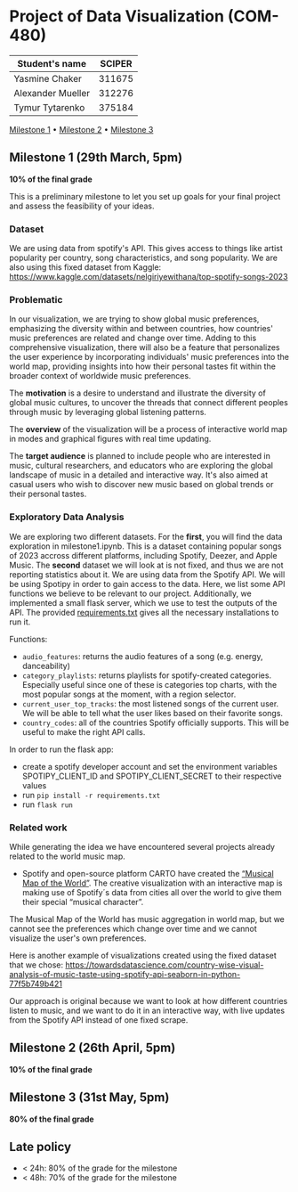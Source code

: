 # Project of Data Visualization (COM-480)

| Student's name | SCIPER |
| -------------- | ------ |
|Yasmine Chaker | 311675 |
| Alexander Mueller | 312276 |
| Tymur Tytarenko | 375184 |

[Milestone 1](#milestone-1) • [Milestone 2](#milestone-2) • [Milestone 3](#milestone-3)

## Milestone 1 (29th March, 5pm)

**10% of the final grade**

This is a preliminary milestone to let you set up goals for your final project and assess the feasibility of your ideas.

### Dataset

We are using data from spotify's API. This gives access to things like artist popularity per country, song characteristics, and song popularity. 
We are also using this fixed dataset from Kaggle: https://www.kaggle.com/datasets/nelgiriyewithana/top-spotify-songs-2023

### Problematic
In our visualization, we are trying to show global music preferences, emphasizing the diversity within and between countries, how countries' music preferences are related and change over time. Adding to this comprehensive visualization, there will also be a feature that personalizes the user experience by incorporating individuals' music preferences into the world map, providing insights into how their personal tastes fit within the broader context of worldwide music preferences.

The **motivation** is a desire to understand and illustrate the diversity of global music cultures, to uncover the threads that connect different peoples through music  by leveraging global listening patterns.

The **overview** of the visualization will be a process of interactive world map in modes and graphical figures with real time updating.

The **target audience** is planned to include people who are interested in music, cultural researchers, and educators who are exploring the global landscape of music in a detailed and interactive way. It's also aimed at casual users who wish to discover new music based on global trends or their personal tastes.

### Exploratory Data Analysis

We are exploring two different datasets. For the **first**, you will find the data exploration in milestone1.ipynb. This is a dataset containing popular songs of 2023 accross different platforms, including Spotify, Deezer, and Apple Music. The **second** dataset we will look at is not fixed, and thus we are not reporting statistics about it. We are using data from the Spotify API. We will be using Spotipy in order to gain access to the data. Here, we list some API functions we believe to be relevant to our project. Additionally, we implemented a small flask server, which we use to test the outputs of the API. The provided [requirements.txt](requirements.txt)  gives all the necessary installations to run it.   

Functions:
- `audio_features`: returns the audio features of a song (e.g. energy, danceability)
- `category_playlists`: returns playlists for spotify-created categories. Especially useful since one of these is categories top charts, with the most popular songs at the moment, with a region selector. 
- `current_user_top_tracks`: the most listened songs of the current user. We will be able to tell what the user likes based on their favorite songs.
- `country_codes`: all of the countries Spotify officially supports. This will be useful to make the right API calls. 

 In order to run the flask app:
 - create a spotify developer account and set the environment variables SPOTIPY_CLIENT_ID and SPOTIPY_CLIENT_SECRET to their respective values
 - run `pip install -r requirements.txt`
 - run `flask run`
### Related work

While generating the idea we have encountered several projects already related to the world music map.

 - Spotify and open-source platform CARTO have created the [“Musical Map of the World”](http://community.spotify.com/t5/App-Features/Spotify-s-NEW-Musical-Map-of-the-World-2-0/td-p/1519929). The creative visualization with an interactive map is making use of Spotify´s data from cities all over the world to give them their special “musical character”.

The Musical Map of the World has music aggregation in world map, but we cannot see the preferences which change over time and we cannot visualize the user's own preferences.

Here is another example of visualizations created using the fixed dataset that we chose:  https://towardsdatascience.com/country-wise-visual-analysis-of-music-taste-using-spotify-api-seaborn-in-python-77f5b749b421

Our approach is original because we want to look at how different countries listen to music, and we want to do it in an interactive way, with live updates from the Spotify API instead of one fixed scrape. 

## Milestone 2 (26th April, 5pm)

**10% of the final grade**


## Milestone 3 (31st May, 5pm)

**80% of the final grade**


## Late policy

- < 24h: 80% of the grade for the milestone
- < 48h: 70% of the grade for the milestone

